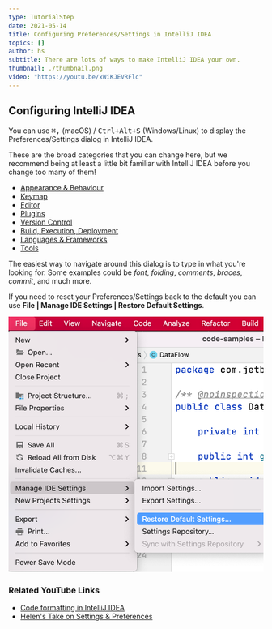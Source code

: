 ```yaml
---
type: TutorialStep
date: 2021-05-14
title: Configuring Preferences/Settings in IntelliJ IDEA
topics: []
author: hs
subtitle: There are lots of ways to make IntelliJ IDEA your own.
thumbnail: ./thumbnail.png
video: "https://youtu.be/xWiKJEVRFlc"
---
```


## Configuring IntelliJ IDEA

You can use <kbd>⌘,</kbd> (macOS) / <kbd>Ctrl+Alt+S</kbd> (Windows/Linux) to display the Preferences/Settings dialog in IntelliJ IDEA.

These are the broad categories that you can change here, but we recommend being at least a little bit familiar with IntelliJ IDEA before you change too many of them!

- [Appearance & Behaviour](https://www.jetbrains.com/help/idea/appearance-and-behavior.html)
- [Keymap](https://www.jetbrains.com/help/idea/settings-keymap.html)
- [Editor](https://www.jetbrains.com/help/idea/settings-editor.html)
- [Plugins](https://www.jetbrains.com/help/idea/plugins-settings.html)
- [Version Control](https://www.jetbrains.com/help/idea/settings-version-control.html)
- [Build, Execution, Deployment](https://www.jetbrains.com/help/idea/settings-build-execution-deployment.html)
- [Languages & Frameworks](https://www.jetbrains.com/help/idea/settings-languages-and-frameworks.html)
- [Tools](https://www.jetbrains.com/help/idea/settings-tools.html)

The easiest way to navigate around this dialog is to type in what you're looking for. Some examples could be _font_, _folding_, _comments_, _braces_, _commit_, and much more.

If you need to reset your Preferences/Settings back to the default you can use **File | Manage IDE Settings | Restore Default Settings**.

![Reset your Preferences or Settings](reset-preferences-settings.png)

### Related YouTube Links

- [Code formatting in IntelliJ IDEA](https://www.youtube.com/watch?v=vjVWjocENLg)
- [Helen's Take on Settings & Preferences](https://www.youtube.com/watch?v=u-iA1yjS6GY)
